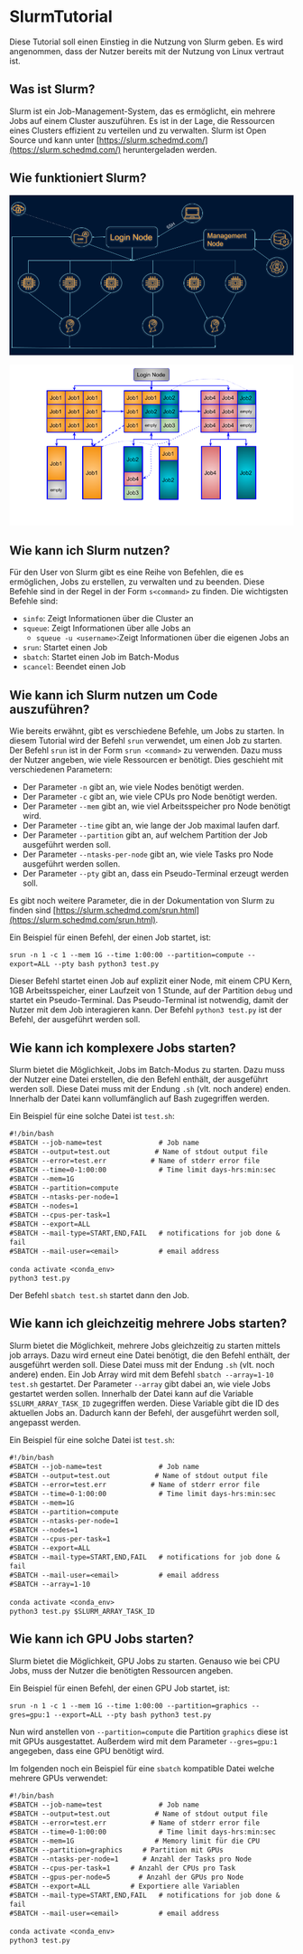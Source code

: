 # SlurmTutorial

Diese Tutorial soll einen Einstieg in die Nutzung von Slurm geben.
Es wird angenommen, dass der Nutzer bereits mit der Nutzung von Linux vertraut ist.

## Was ist Slurm?

Slurm ist ein Job-Management-System, das es ermöglicht, ein mehrere Jobs auf einem Cluster auszuführen.
Es ist in der Lage, die Ressourcen eines Clusters effizient zu verteilen und zu verwalten.
Slurm ist Open Source und kann unter [https://slurm.schedmd.com/](https://slurm.schedmd.com/) heruntergeladen werden.

## Wie funktioniert Slurm?

![Slurm Architektur](/img/slurm_bsp.png) 

![Slurm genauer](/img/slurm_bsp2.png)

## Wie kann ich Slurm nutzen?

Für den User von Slurm gibt es eine Reihe von Befehlen, die es ermöglichen, Jobs zu erstellen, zu verwalten und zu beenden.
Diese Befehle sind in der Regel in der Form `s<command>` zu finden.
Die wichtigsten Befehle sind:

- `sinfo`: Zeigt Informationen über die Cluster an
- `squeue`: Zeigt Informationen über alle Jobs an 
  - `squeue -u <username>`:Zeigt Informationen über die eigenen Jobs an
- `srun`: Startet einen Job 
- `sbatch`: Startet einen Job im Batch-Modus
- `scancel`: Beendet einen Job

## Wie kann ich Slurm nutzen um Code auszuführen?

Wie bereits erwähnt, gibt es verschiedene Befehle, um Jobs zu starten.
In diesem Tutorial wird der Befehl `srun` verwendet, um einen Job zu starten. 
Der Befehl `srun` ist in der Form `srun <command>` zu verwenden.
Dazu muss der Nutzer angeben, wie viele Ressourcen er benötigt.
Dies geschieht mit verschiedenen Parametern:
- Der Parameter `-n` gibt an, wie viele Nodes benötigt werden.
- Der Parameter `-c` gibt an, wie viele CPUs pro Node benötigt werden.
- Der Parameter `--mem` gibt an, wie viel Arbeitsspeicher pro Node benötigt wird.
- Der Parameter `--time` gibt an, wie lange der Job maximal laufen darf.
- Der Parameter `--partition` gibt an, auf welchem Partition der Job ausgeführt werden soll.
- Der Parameter `--ntasks-per-node` gibt an, wie viele Tasks pro Node ausgeführt werden sollen.
- Der Parameter `--pty` gibt an, dass ein Pseudo-Terminal erzeugt werden soll.

Es gibt noch weitere Parameter, die in der Dokumentation von Slurm zu finden sind [https://slurm.schedmd.com/srun.html](https://slurm.schedmd.com/srun.html).

Ein Beispiel für einen Befehl, der einen Job startet, ist:

    srun -n 1 -c 1 --mem 1G --time 1:00:00 --partition=compute --export=ALL --pty bash python3 test.py

Dieser Befehl startet einen Job auf explizit einer Node, mit einem CPU Kern, 1GB Arbeitsspeicher, einer Laufzeit von 1 Stunde, auf der Partition `debug` und startet ein Pseudo-Terminal.
Das Pseudo-Terminal ist notwendig, damit der Nutzer mit dem Job interagieren kann.
Der Befehl `python3 test.py` ist der Befehl, der ausgeführt werden soll.

## Wie kann ich komplexere Jobs starten?

Slurm bietet die Möglichkeit, Jobs im Batch-Modus zu starten.
Dazu muss der Nutzer eine Datei erstellen, die den Befehl enthält, der ausgeführt werden soll.
Diese Datei muss mit der Endung `.sh` (vlt. noch andere) enden.
Innerhalb der Datei kann vollumfänglich auf Bash zugegriffen werden.
 
Ein Beispiel für eine solche Datei ist `test.sh`:

    #!/bin/bash
    #SBATCH --job-name=test              # Job name
    #SBATCH --output=test.out           # Name of stdout output file
    #SBATCH --error=test.err           # Name of stderr error file
    #SBATCH --time=0-1:00:00             # Time limit days-hrs:min:sec
    #SBATCH --mem=1G
    #SBATCH --partition=compute
    #SBATCH --ntasks-per-node=1
    #SBATCH --nodes=1
    #SBATCH --cpus-per-task=1
    #SBATCH --export=ALL
    #SBATCH --mail-type=START,END,FAIL   # notifications for job done & fail
    #SBATCH --mail-user=<email>          # email address
    
    conda activate <conda_env>
    python3 test.py
    
Der Befehl `sbatch test.sh` startet dann den Job.

## Wie kann ich gleichzeitig mehrere Jobs starten?

Slurm bietet die Möglichkeit, mehrere Jobs gleichzeitig zu starten mittels job arrays.
Dazu wird erneut eine Datei benötigt, die den Befehl enthält, der ausgeführt werden soll.
Diese Datei muss mit der Endung `.sh` (vlt. noch andere) enden.
Ein Job Array wird mit dem Befehl `sbatch --array=1-10 test.sh` gestartet.
Der Parameter `--array` gibt dabei an, wie viele Jobs gestartet werden sollen.
Innerhalb der Datei kann auf die Variable `$SLURM_ARRAY_TASK_ID` zugegriffen werden.
Diese Variable gibt die ID des aktuellen Jobs an.
Dadurch kann der Befehl, der ausgeführt werden soll, angepasst werden.

Ein Beispiel für eine solche Datei ist `test.sh`:

    #!/bin/bash
    #SBATCH --job-name=test              # Job name
    #SBATCH --output=test.out           # Name of stdout output file
    #SBATCH --error=test.err           # Name of stderr error file
    #SBATCH --time=0-1:00:00             # Time limit days-hrs:min:sec
    #SBATCH --mem=1G
    #SBATCH --partition=compute
    #SBATCH --ntasks-per-node=1
    #SBATCH --nodes=1
    #SBATCH --cpus-per-task=1
    #SBATCH --export=ALL
    #SBATCH --mail-type=START,END,FAIL   # notifications for job done & fail
    #SBATCH --mail-user=<email>          # email address
    #SBATCH --array=1-10
    
    conda activate <conda_env>
    python3 test.py $SLURM_ARRAY_TASK_ID

## Wie kann ich GPU Jobs starten?

Slurm bietet die Möglichkeit, GPU Jobs zu starten.
Genauso wie bei CPU Jobs, muss der Nutzer die benötigten Ressourcen angeben.

Ein Beispiel für einen Befehl, der einen GPU Job startet, ist:

    srun -n 1 -c 1 --mem 1G --time 1:00:00 --partition=graphics --gres=gpu:1 --export=ALL --pty bash python3 test.py

Nun wird anstellen von `--partition=compute` die Partition `graphics` diese ist mit GPUs ausgestattet.
Außerdem wird mit dem Parameter `--gres=gpu:1` angegeben, dass eine GPU benötigt wird.

Im folgenden noch ein Beispiel für eine `sbatch` kompatible Datei welche mehrere GPUs verwendet:

    #!/bin/bash
    #SBATCH --job-name=test              # Job name
    #SBATCH --output=test.out           # Name of stdout output file
    #SBATCH --error=test.err           # Name of stderr error file
    #SBATCH --time=0-1:00:00             # Time limit days-hrs:min:sec
    #SBATCH --mem=1G                    # Memory limit für die CPU
    #SBATCH --partition=graphics     # Partition mit GPUs
    #SBATCH --ntasks-per-node=1      # Anzahl der Tasks pro Node
    #SBATCH --cpus-per-task=1     # Anzahl der CPUs pro Task
    #SBATCH --gpus-per-node=5       # Anzahl der GPUs pro Node
    #SBATCH --export=ALL          # Exportiere alle Variablen
    #SBATCH --mail-type=START,END,FAIL   # notifications for job done & fail
    #SBATCH --mail-user=<email>          # email address
    
    conda activate <conda_env>
    python3 test.py
